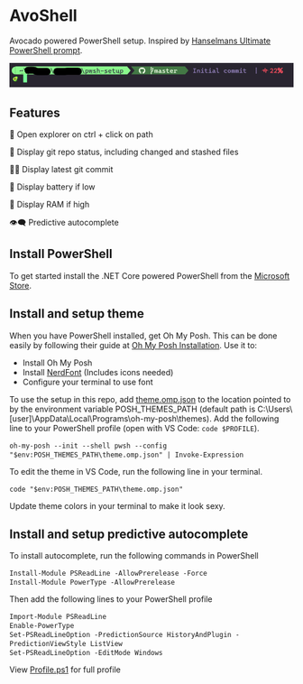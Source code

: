 # AvoShell

Avocado powered PowerShell setup. Inspired by [Hanselmans Ultimate PowerShell prompt](https://www.hanselman.com/blog/my-ultimate-powershell-prompt-with-oh-my-posh-and-the-windows-terminal?fbclid=IwAR0O6er7XgH5zY1oC6lCwK7ICjfqJvY8lTkvmwkAltPxeSFlyYEs23N3Y9E).

![Image of terminal with AvoShell setup](./AvoShellScreenshot.png)

## Features

📂 Open explorer on ctrl + click on path

📜 Display git repo status, including changed and stashed files

💁‍♀️ Display latest git commit

🔋 Display battery if low 

💽 Display RAM if high

👁️‍🗨️ Predictive autocomplete

## Install PowerShell

To get started install the .NET Core powered PowerShell from the [Microsoft Store](https://apps.microsoft.com/store/detail/powershell/9MZ1SNWT0N5D?hl=en-us&gl=us).

## Install and setup theme

When you have PowerShell installed, get Oh My Posh. This can be done easily by following their guide at [Oh My Posh Installation](https://ohmyposh.dev/docs/installation/windows). Use it to: 
* Install Oh My Posh
* Install [NerdFont](https://www.nerdfonts.com/font-downloads) (Includes icons needed)
* Configure your terminal to use font

To use the setup in this repo, add [theme.omp.json](./theme.omp.json) to the location pointed to by the environment variable POSH_THEMES_PATH (default path is C:\Users\\[user]\AppData\Local\Programs\oh-my-posh\themes). Add the following line to your PowerShell profile (open with VS Code: `code $PROFILE`).

```
oh-my-posh --init --shell pwsh --config "$env:POSH_THEMES_PATH\theme.omp.json" | Invoke-Expression
```

To edit the theme in VS Code, run the following line in your terminal.

```
code "$env:POSH_THEMES_PATH\theme.omp.json"
```

Update theme colors in your terminal to make it look sexy.

## Install and setup predictive autocomplete

To install autocomplete, run the following commands in PowerShell

```
Install-Module PSReadLine -AllowPrerelease -Force
Install-Module PowerType -AllowPrerelease
```

Then add the following lines to your PowerShell profile

```
Import-Module PSReadLine
Enable-PowerType
Set-PSReadLineOption -PredictionSource HistoryAndPlugin -PredictionViewStyle ListView
Set-PSReadLineOption -EditMode Windows
```

View [Profile.ps1](./Profile.ps1) for full profile
